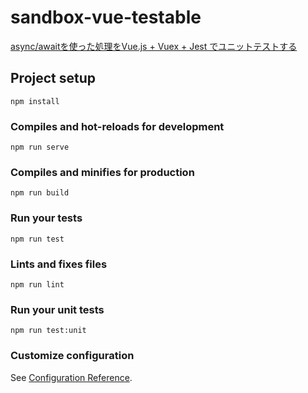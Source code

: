 # sandbox-vue-testable
[async/awaitを使った処理をVue.js + Vuex + Jest でユニットテストする](https://qiita.com/shibe23/items/97100ffc333585a971c4)

## Project setup
```
npm install
```

### Compiles and hot-reloads for development
```
npm run serve
```

### Compiles and minifies for production
```
npm run build
```

### Run your tests
```
npm run test
```

### Lints and fixes files
```
npm run lint
```

### Run your unit tests
```
npm run test:unit
```

### Customize configuration
See [Configuration Reference](https://cli.vuejs.org/config/).
